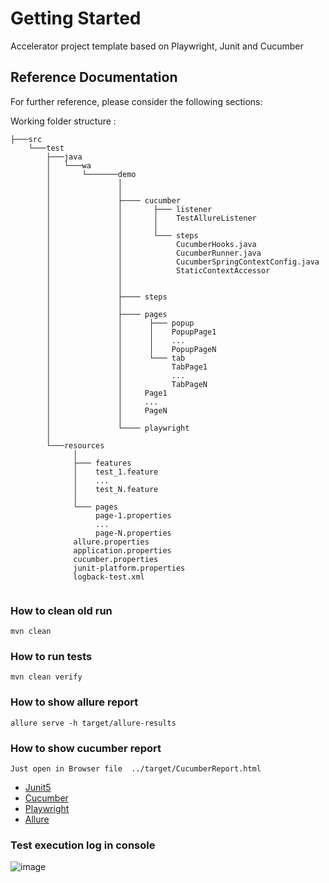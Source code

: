 # Getting Started

Accelerator project template based on Playwright, Junit and Cucumber

## Reference Documentation
For further reference, please consider the following sections:

Working folder structure :

```text
├───src
    └───test
        ├───java
        │   └───wa
        │       └───────demo   
        │               │ 
        │               │    
        │               ├──── cucumber
        │               │       ├─── listener
        │               │       │    TestAllureListener
        │               │       │       
        │               │       └─── steps
        │               │            CucumberHooks.java
        │               │            CucumberRunner.java
        │               │            CucumberSpringContextConfig.java
        │               │            StaticContextAccessor  
        │               │  
        │               │    
        │               ├──── steps
        │               │    
        │               ├──── pages
        │               │      ├─── popup
        │               │      │    PopupPage1
        │               │      │    ...
        │               │      │    PopupPageN
        │               │      └─── tab
        │               │           TabPage1
        │               │           ...
        │               │           TabPageN
        │               │     Page1
        │               │     ...
        │               │     PageN             
        │               │     
        │               └──── playwright
        │
        └───resources
              │
              ├─── features
              │    test_1.feature
              │    ...
              │    test_N.feature
              │ 
              └─── pages
                   page-1.properties
                   ...
                   page-N.properties              
              allure.properties
              application.properties
              cucumber.properties
              junit-platform.properties
              logback-test.xml     


```
### How to clean old run
```
mvn clean 
```

### How to run tests

```
mvn clean verify
```

### How to show allure report
```
allure serve -h target/allure-results

```

### How to show cucumber report
```
Just open in Browser file  ../target/CucumberReport.html
```

* [Junit5](https://junit.org/junit5/docs/current/user-guide/#overview)
* [Cucumber](https://cucumber.io/docs/cucumber/)
* [Playwright](https://playwright.dev/java/docs/intro)
* [Allure](https://allurereport.org/docs/)

### Test execution log in console
![image](https://github.com/user-attachments/assets/65e7b9df-c7e7-413c-9e50-28c14de666ec)


